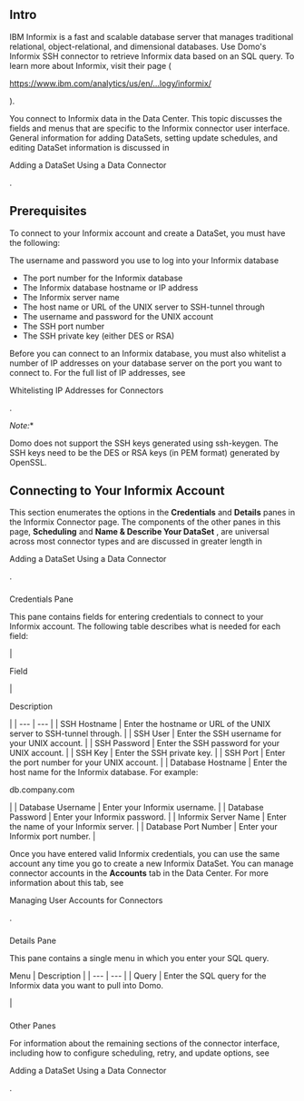 

Intro
-------

IBM Informix is a fast and scalable database server that manages traditional relational, object-relational, and dimensional databases. Use Domo's Informix SSH connector to retrieve Informix data based on an SQL query. To learn more about Informix, visit their page (

https://www.ibm.com/analytics/us/en/...logy/informix/

).


 You connect to Informix data in the Data Center. This topic discusses the fields and menus that are specific to the Informix connector user interface. General information for adding DataSets, setting update schedules, and editing DataSet information is discussed in

Adding a DataSet Using a Data Connector

.


 Prerequisites
---------------

To connect to your Informix account and create a DataSet, you must have the following:

 The username and password you use to log into your Informix database
* The port number for the Informix database
* The Informix database hostname or IP address
* The Informix server name
* The host name or URL of the UNIX server to SSH-tunnel through
* The username and password for the UNIX account
* The SSH port number
* The SSH private key (either DES or RSA)

Before you can connect to an Informix database, you must also whitelist a number of IP addresses on your database server on the port you want to connect to. For the full list of IP addresses, see

Whitelisting IP Addresses for Connectors

.

*Note:**

Domo does not support the SSH keys generated using ssh-keygen. The SSH keys need to be the DES or RSA keys (in PEM format) generated by OpenSSL.


 Connecting to Your Informix Account
-------------------------------------


 This section enumerates the options in the
 **Credentials**
 and
 **Details**
 panes in the Informix Connector page. The components of the other panes in this page,
 **Scheduling**
 and
 **Name & Describe Your DataSet**
 , are universal across most connector types and are discussed in greater length in

Adding a DataSet Using a Data Connector

.


###

Credentials Pane


 This pane contains fields for entering credentials to connect to your Informix account. The following table describes what is needed for each field:


|

Field

|

Description

|
| --- | --- |
|
 SSH Hostname
  |
 Enter the hostname or URL of the UNIX server to SSH-tunnel through.
  |
|
 SSH User
  |
 Enter the SSH username for your UNIX account.
  |
|
 SSH Password
  |
 Enter the SSH password for your UNIX account.
  |
|
 SSH Key
  |
 Enter the SSH private key.
  |
|
 SSH Port
  |
 Enter the port number for your UNIX account.
  |
|
 Database Hostname
  |
 Enter the host name for the Informix database. For example:


 db.company.com


 |
|
 Database Username
  |
 Enter your Informix username.
  |
|
 Database Password
  |
 Enter your Informix password.
  |
|
 Informix Server Name
  |
 Enter the name of your Informix server.
  |
|
 Database Port Number
  |
 Enter your Informix port number.
  |


 Once you have entered valid Informix credentials, you can use the same account any time you go to create a new Informix DataSet. You can manage connector accounts in the
 **Accounts**
 tab in the Data Center. For more information about this tab, see

Managing User Accounts for Connectors

.


###
 Details Pane

This pane contains a single menu in which you enter your SQL query.


 Menu
  |
 Description
  |
| --- | --- |
|
 Query
  |
 Enter the SQL query for the Informix data you want to pull into Domo.


 |


###
 Other Panes

For information about the remaining sections of the connector interface, including how to configure scheduling, retry, and update options, see

Adding a DataSet Using a Data Connector

.

